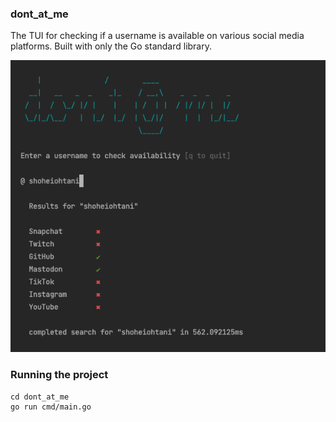### dont_at_me

The TUI for checking if a username is available on various social media platforms. Built with only the Go standard library.

![dont_at_me](./assets/Screenshot%202023-03-29%20at%206.00.07%20PM.png)

### Running the project

```shell
cd dont_at_me
go run cmd/main.go
```